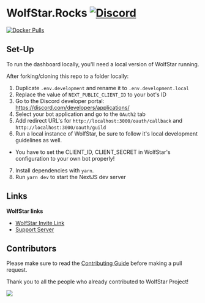 # WolfStar.Rocks [![Discord](https://discord.com/api/guilds/830481105261821952/embed.png)](https://join.wolfstar.rocks)

[![Docker Pulls](https://img.shields.io/docker/pulls/wolfstarbot/wolfstar.rocks?logo=docker&logoColor=white)](https://hub.docker.com/r/wolfstarbot/wolfstar.rocks)

## Set-Up

To run the dashboard locally, you'll need a local version of WolfStar running.

After forking/cloning this repo to a folder locally:

1. Duplicate `.env.development` and rename it to `.env.development.local`
2. Replace the value of `NEXT_PUBLIC_CLIENT_ID` to your bot's ID
3. Go to the Discord developer portal: https://discord.com/developers/applications/
4. Select your bot application and go to the `OAuth2` tab
5. Add redirect URL's for `http://localhost:3000/oauth/callback` and `http://localhost:3000/oauth/guild`
6. Run a local instance of WolfStar, be sure to follow it's local development guidelines as well.

-   You have to set the CLIENT_ID, CLIENT_SECRET in WolfStar's configuration to your own bot properly!

7. Install dependencies with `yarn`.
8. Run `yarn dev` to start the NextJS dev server

## Links

**WolfStar links**

-   [WolfStar Invite Link](https://invite.wolfstar.rocks)
-   [Support Server](https://join.wolfstar.rocks)

## Contributors

Please make sure to read the [Contributing Guide][contributing] before making a pull request.

Thank you to all the people who already contributed to WolfStar Project!

<a href="https://github.com/wolfstar-project/wolfstar.rocks/graphs/contributors">
  <img src="https://contrib.rocks/image?repo=wolfstar-project/wolfstar.rocks" />
</a>

[contributing]: https://github.com/wolfstar-project/.github/blob/main/.github/CONTRIBUTING.md
